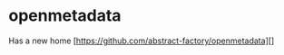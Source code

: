 openmetadata
============

Has a new home
[https://github.com/abstract-factory/openmetadata][]

[https://github.com/abstract-factory/openmetadata]: https://github.com/abstract-factory/openmetadata
